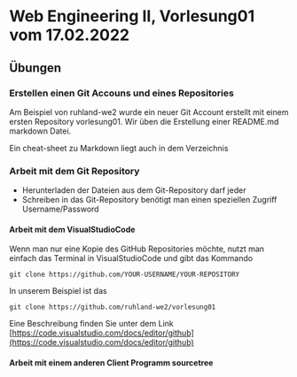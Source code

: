 # Web Engineering II, Vorlesung01 vom 17.02.2022

## Übungen

### Erstellen einen Git Accouns und eines Repositories

Am Beispiel von ruhland-we2 wurde ein neuer Git Account erstellt mit einem ersten Repository vorlesung01.
Wir üben die Erstellung einer README.md markdown Datei.

Ein cheat-sheet zu Markdown liegt auch in dem Verzeichnis


### Arbeit mit dem Git Repository

* Herunterladen der Dateien aus dem Git-Repository darf jeder
* Schreiben in das Git-Repository benötigt man einen speziellen Zugriff Username/Password

#### Arbeit mit dem VisualStudioCode

Wenn man nur eine Kopie des GitHub Repositories möchte, nutzt man einfach das Terminal in VisualStudioCode und gibt das Kommando

```batch
git clone https://github.com/YOUR-USERNAME/YOUR-REPOSITORY
```
In unserem Beispiel ist das
```batch
git clone https://github.com/ruhland-we2/vorlesung01
```

Eine Beschreibung finden Sie unter dem Link [https://code.visualstudio.com/docs/editor/github](https://code.visualstudio.com/docs/editor/github)




#### Arbeit mit einem anderen Client Programm sourcetree



